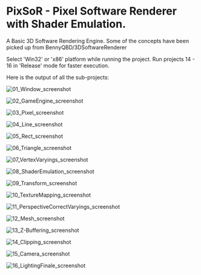 # PixSoR - Pixel Software Renderer with Shader Emulation.

A Basic 3D Software Rendering Engine.
Some of the concepts have been picked up from BennyQBD/3DSoftwareRenderer

Select 'Win32' or 'x86' platform while running the project.
Run projects 14 - 16 in 'Release' mode for faster execution.

Here is the output of all the sub-projects:

![01_Window_screenshot](https://github.com/user-attachments/assets/ea01db43-29a9-4141-9293-8a5e9645070d)

![02_GameEngine_screenshot](https://github.com/user-attachments/assets/891f1bca-c832-441d-9679-1655aaa4021e)

![03_Pixel_screenshot](https://github.com/user-attachments/assets/df8715e9-db9e-4ddd-826a-96f3c78d60cc)

![04_Line_screenshot](https://github.com/user-attachments/assets/557308dc-e236-43d1-a137-ff8cbf7b0d92)

![05_Rect_screenshot](https://github.com/user-attachments/assets/aad05d4c-4651-462a-8d38-88e6a201d9ea)

![06_Triangle_screenshot](https://github.com/user-attachments/assets/dfd4f476-3415-43cd-a313-0d84620fe782)

![07_VertexVaryings_screenshot](https://github.com/user-attachments/assets/5dcd54e7-5dad-484c-859a-f5315b25735a)

![08_ShaderEmulation_screenshot](https://github.com/user-attachments/assets/51817367-8e97-4ca0-89d4-9565ebfd9f6c)

![09_Transform_screenshot](https://github.com/user-attachments/assets/96a516d5-0dec-48e5-8818-ac91269a6351)

![10_TextureMapping_screenshot](https://github.com/user-attachments/assets/2d4212b3-13bd-4589-be21-a933902980fb)

![11_PerspectiveCorrectVaryings_screenshot](https://github.com/user-attachments/assets/686d85d8-3e25-4c62-bce7-5fea9663f66d)

![12_Mesh_screenshot](https://github.com/user-attachments/assets/c73453ee-919f-4f52-b449-b2cf1aae106c)

![13_Z-Buffering_screenshot](https://github.com/user-attachments/assets/5b171000-c1e7-4e8b-817e-2ba4f88f7b4a)

![14_Clipping_screenshot](https://github.com/user-attachments/assets/4818457c-92ab-4319-9786-94f26d02b6ac)

![15_Camera_screenshot](https://github.com/user-attachments/assets/fd3d0f2e-85a8-47cb-8225-cc5160c53876)

![16_LightingFinale_screenshot](https://github.com/user-attachments/assets/698b5632-4f21-4e11-9342-7bbaa0ce721d)
